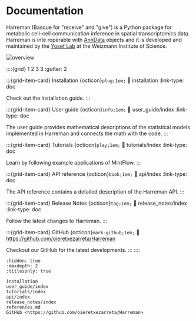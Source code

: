 
# Documentation

Harreman (Basque for "receive" and "give") is a Python package for metabolic cell-cell communication inference in spatial transcriptomics data. Harreman is inte
roperable with [AnnData](https://anndata.readthedocs.io/en/latest/) objects and it is developed and maintained by the [Yosef Lab](https://www.weizmann.ac.il/immunology/yosef/) at the Weizmann Institute of Science.

![overview](figs/Fig_1.png)

::::{grid} 1 2 3 3
:gutter: 2

:::{grid-item-card} Installation {octicon}`plug;1em;`
:link: installation
:link-type: doc

Check out the installation guide.
:::

:::{grid-item-card} User guide {octicon}`info;1em;`
:link: user_guide/index
:link-type: doc

The user guide provides mathematical descriptions of
the statistical models implemented in Harreman and connects the math
with the code.
:::

:::{grid-item-card} Tutorials {octicon}`play;1em;`
:link: tutorials/index
:link-type: doc

Learn by following example applications of MintFlow.
:::

:::{grid-item-card} API reference {octicon}`book;1em;`
:link: api/index
:link-type: doc

The API reference contains a detailed description of
the Harreman API.
:::

:::{grid-item-card} Release Notes {octicon}`tag;1em;`
:link: release_notes/index
:link-type: doc

Follow the latest changes to Harreman.
:::

:::{grid-item-card} GitHub {octicon}`mark-github;1em;`
:link: https://github.com/oieretxezarreta/Harreman

Checkout our GitHub for the latest developments.
:::
::::

```{toctree}
:hidden: true
:maxdepth: 2
:titlesonly: true

installation
user_guide/index
tutorials/index
api/index
release_notes/index
references.md
GitHub <https://github.com/oieretxezarreta/Harreman>
